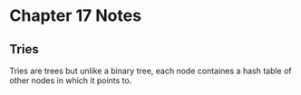 # Chapter 17 Notes

## Tries

Tries are trees but unlike a binary tree, each node containes a hash table of other nodes in which it points to.
